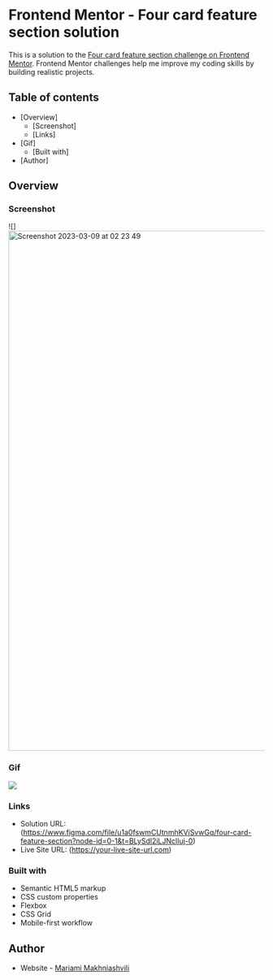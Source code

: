 # Frontend Mentor - Four card feature section solution

This is a solution to the [Four card feature section challenge on Frontend Mentor](https://www.frontendmentor.io/challenges/four-card-feature-section-weK1eFYK). Frontend Mentor challenges help me improve my coding skills by building realistic projects. 

## Table of contents

- [Overview]
  - [Screenshot]
  - [Links]
- [Gif]
  - [Built with]
- [Author]

## Overview

### Screenshot

![] <img width="1024" alt="Screenshot 2023-03-09 at 02 23 49" src="https://user-images.githubusercontent.com/117212859/223891002-3ba9e059-c373-4d52-850c-cd2068222902.png"/>

### Gif

<img src="https://media.giphy.com/media/v1.Y2lkPTc5MGI3NjExMDBhNjU5YzQwYjhjMDQ1MWZkZGQ0ZGIyMzEwYzU3ZmVjYzFkMWFkMiZjdD1n/PMw5ZW3FUaYpjjLmlq/giphy.gif"/>


### Links

- Solution URL: (https://www.figma.com/file/u1a0fswmCUtnmhKViSvwGq/four-card-feature-section?node-id=0-1&t=BLySdl2iLJNclIuj-0)
- Live Site URL: (https://your-live-site-url.com)


### Built with

- Semantic HTML5 markup
- CSS custom properties
- Flexbox
- CSS Grid
- Mobile-first workflow

## Author

- Website - [Mariami Makhniashvili](https://github.com/mariamo101)


